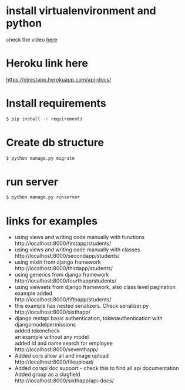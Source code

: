 # install virtualenvironment and python 
check the video [here](https://www.youtube.com/watch?v=w9SlNyMZGiI&list=PLb84syw_FhMFGlDVYFIusJHxRstXUbNSO&index=1)
# Heroku link here 
https://djrestapp.herokuapp.com/api-docs/ 

# Install requirements
```bash
$ pip install -r requirements
```
# Create db structure
```bash
$ python manage.py migrate
```
# run server
```bash
$ python manage.py runserver
```
# links for examples
- using views and writing code manually with functions  
  http://localhost:8000/firstapp/students/
-  using views and writing code manually with classes  
  http://localhost:8000/secondapp/students/
- using mixin from django framework  
  http://localhost:8000/thirdapp/students/
- using generics from django framework  
  http://localhost:8000/fourthapp/students/
- using viewsets from django framework, also class level pagination example added  
  http://localhost:8000/fifthapp/students/
- this example has nested serializers. Check serializer.py  
  http://localhost:8000/sixthapp/
- django restapi basic authentication, tokenauthentication with djangomodelpermissions  
  added tokencheck  
  an example without any model  
  added id and name search for employee  
  http://localhost:8000/seventhapp/  
- Added cors allow all and image upload  
  http://localhost:8000/fileupload/
- Added corapi doc support - check this to find all api documentation  
  Added group as a slugfield  
  http://localhost:8000/sixthapp/api-docs/
  